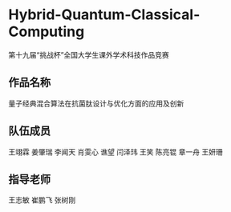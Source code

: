# Hybrid-Quantum-Classical-Computing
第十九届“挑战杯”全国大学生课外学术科技作品竞赛

## 作品名称
量子经典混合算法在抗菌肽设计与优化方面的应用及创新

## 队伍成员
王翊霖 姜肇瑞 李闻天 肖雯心 谯望 闫泽玮 王笑 陈亮锟 章一舟 王妍珊

## 指导老师
王志敏 崔鹏飞 张树刚
